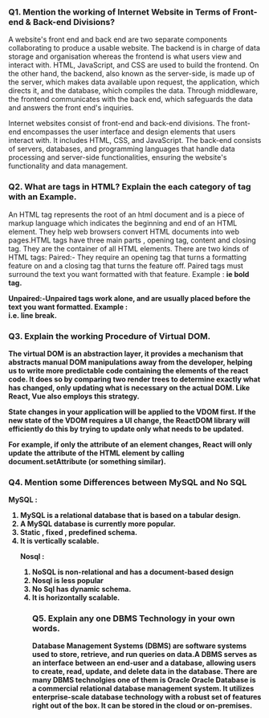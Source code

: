 <h3>Q1. Mention the working of Internet Website in Terms of Front-end & Back-end Divisions?</h3>
<p>
A website's front end and back end are two separate components collaborating to produce a usable website. The backend is in charge of data storage and organisation whereas the frontend is what users view and interact with. HTML, JavaScript, and CSS are used to build the frontend. On the other hand, the backend, also known as the server-side, is made up of the server, which makes data available upon request, the application, which directs it, and the database, which compiles the data. Through middleware, the frontend communicates with the back end, which safeguards the data and answers the front end's inquiries.
</p>
<p>
Internet websites consist of front-end and back-end divisions. The front-end encompasses the user interface and design elements that users interact with. It includes HTML, CSS, and JavaScript. The back-end consists of servers, databases, and programming languages that handle data processing and server-side functionalities, ensuring the website's functionality and data management.
</p>

<h3>Q2. What are tags in HTML? Explain the each category of tag with an Example.</h3>
<p>
An HTML tag represents the root of an html document and is a piece of markup language which indicates the beginning and end of an HTML element. They help web browsers convert HTML documents into web pages.HTML tags have three main parts , opening tag, content and closing tag. They are the container of all HTML elements.
There are two kinds of HTML tags: 
Paired:- They require an opening tag that turns a formatting feature on and a closing tag that turns the feature off. Paired tags must surround the text you want formatted with that feature. Example : <b> ie bold tag.

Unpaired:-Unpaired tags work alone, and are usually placed before the text you want formatted. Example : <br> i.e. line break.

</p>

<h3>Q3. Explain the working Procedure of Virtual DOM.</h3>
<p>
The virtual DOM is an abstraction layer, it provides a mechanism that abstracts manual DOM manipulations away from the developer, helping us to write more predictable code containing the elements of the react code. It does so by comparing two render trees to determine exactly what has changed, only updating what is necessary on the actual DOM. Like React, Vue also employs this strategy.

State changes in your application will be applied to the VDOM first. If the new state of the VDOM requires a UI change, the ReactDOM library will efficiently do this by trying to update only what needs to be updated.

For example, if only the attribute of an element changes, React will only update the attribute of the HTML element by calling document.setAttribute (or something similar).

</p>

<h3>Q4. Mention some Differences between MySQL and No SQL</h3>

MySQL :

<ol>
<li>MySQL is a relational database that is based on a tabular design.</li>
<li>A MySQL database is currently more popular.</li>
<li>Static , fixed , predefined schema.</li>

<li>It is vertically scalable.</li>

Nosql :

<ol>
<li>NoSQL is non-relational and has a document-based design</li>
<li>Nosql is less popular</li>
<li>No Sql has dynamic schema.</li>

<li>It is horizontally scalable.</li>

<h3>Q5. Explain any one DBMS Technology in your own words.</h3>
<p>
Database Management Systems (DBMS) are software systems used to store, retrieve, and run queries on data.A DBMS serves as an interface between an end-user and a database, allowing users to create, read, update, and delete data in the database. There are many DBMS technolgies one of them is Oracle Oracle Database is a commercial relational database management system. It utilizes enterprise-scale database technology with a robust set of features right out of the box. It can be stored in the cloud or on-premises.
</p>
